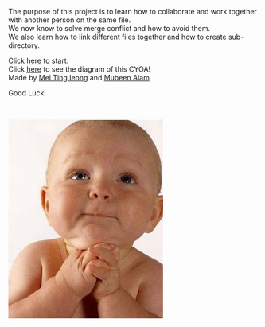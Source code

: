 The purpose of this project is to learn how to collaborate and work together with another person on the same file.  
We now know to solve merge conflict and how to avoid them.  
We also learn how to link different files together and how to create sub-directory.  

Click [here](morning.md) to start.  
Click [here](https://docs.google.com/drawings/d/1ydv2p_utWHEhFh_UTmt-LI3PEJzJmPrtcQkzg3Ew2q8/edit) to see the diagram of this CYOA!  
Made by [Mei Ting Ieong](https://github.com/meitingi2005) and [Mubeen Alam](https://github.com/mubeena5464)  

Good Luck!  


<html>
<head>
  <meta http-equiv="Content-Type" content="text/html; charset=utf-8"/>
  <title></title>
  <LINK href="styles.css" rel="stylesheet" type="text/css">
</head>

<body>

<img src="http://4.bp.blogspot.com/-ceP_GoOG8qo/Ta4eUzf078I/AAAAAAAAAFU/vGCPq2Lc_Ao/s1600/baby-praying.jpg" id="octocat" alt="" />

</body>
</html>

![h](baby-praying.jpg)